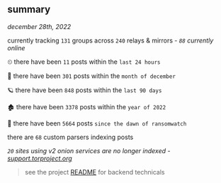
## summary
_december 28th, 2022_

currently tracking `131` groups across `240` relays & mirrors - _`88` currently online_

⏲ there have been `11` posts within the `last 24 hours`

🦈 there have been `301` posts within the `month of december`

🪐 there have been `848` posts within the `last 90 days`

🏚 there have been `3378` posts within the `year of 2022`

🦕 there have been `5664` posts `since the dawn of ransomwatch`

there are `68` custom parsers indexing posts

_`20` sites using v2 onion services are no longer indexed - [support.torproject.org](https://support.torproject.org/onionservices/v2-deprecation/)_

> see the project [README](https://github.com/joshhighet/ransomwatch#ransomwatch--) for backend technicals
